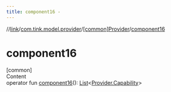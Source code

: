 ```yaml
---
title: component16 -
---
```

//[link](../../index.md)/[com.tink.model.provider](../index.md)/[[common]Provider](index.md)/[component16](component16.md)



# component16  
[common]  
Content  
operator fun [component16](component16.md)(): [List](https://kotlinlang.org/api/latest/jvm/stdlib/kotlin.collections/-list/index.html)<[Provider.Capability](-capability/index.md)>  



